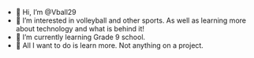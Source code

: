 - 👋 Hi, I’m @Vball29
- 👀 I’m interested in volleyball and other sports. As well as learning more about technology and what is behind it!
- 🌱 I’m currently learning Grade 9 school.
- 💞️ All I want to do is learn more. Not anything on a project.

<!---
Vball29/Vball29 is a ✨ special ✨ repository because its `README.md` (this file) appears on your GitHub profile.
You can click the Preview link to take a look at your changes.
--->

